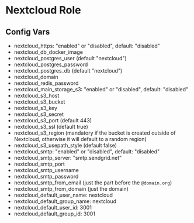 # Nextcloud Role

## Config Vars

- nextcloud_https: "enabled" or "disabled", default: "disabled"
- nextcloud_db_docker_image
- nextcloud_postgres_user (default "nextcloud")
- nextcloud_postgres_password
- nextcloud_postgres_db (default "nextcloud")
- nextcloud_domain
- nextcloud_redis_password
- nextcloud_main_storage_s3: "enabled" or "disabled", default: "disabled"
- nextcloud_s3_host
- nextcloud_s3_bucket
- nextcloud_s3_key
- nextcloud_s3_secret
- nextcloud_s3_port (default 443)
- nextcloud_s3_ssl (default true)
- nextcloud_s3_region (mandatory if the bucket is created outside of Nextcloud, otherwise it will default to a random region)
- nextcloud_s3_usepath_style (default false)
- nextcloud_smtp: "enabled" or "disabled", default: "disabled"
- nextcloud_smtp_server: "smtp.sendgrid.net"
- nextcloud_smtp_port
- nextcloud_smtp_username
- nextcloud_smtp_password
- nextcloud_smtp_from_email (just the part before the `@domain.org`)
- nextcloud_smtp_from_domain (just the domain)
- nextcloud_default_user_name: nextcloud
- nextcloud_default_group_name: nextcloud
- nextcloud_default_user_id: 3001
- nextcloud_default_group_id: 3001